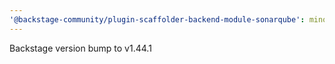 ```yaml
---
'@backstage-community/plugin-scaffolder-backend-module-sonarqube': minor
---
```


Backstage version bump to v1.44.1
